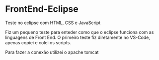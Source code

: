 # FrontEnd-Eclipse
Teste no eclipse com HTML, CSS e JavaScript

Fiz um pequeno teste para enteder como que o eclipse funciona com as linguagens de Front End.
O primeiro teste fiz diretamente no VS-Code, apenas copiei e colei os scripts. 

Para fazer a conexão utilizei o apache tomcat
